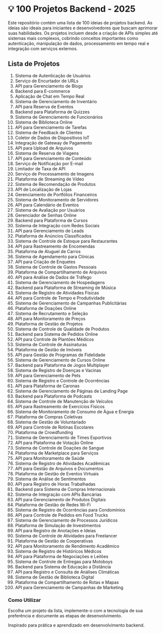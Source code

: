 # **💡 100 Projetos Backend - 2025**

Este repositório contém uma lista de 100 ideias de projetos backend. As ideias são ideais para iniciantes e desenvolvedores que buscam aprimorar suas habilidades. Os projetos incluem desde a criação de APIs simples até sistemas mais complexos, cobrindo conceitos importantes como autenticação, manipulação de dados, processamento em tempo real e integração com serviços externos.

## **Lista de Projetos**

1. Sistema de Autenticação de Usuários  
2. Serviço de Encurtador de URLs  
3. API para Gerenciamento de Blogs  
4. Backend para E-commerce  
5. Aplicação de Chat em Tempo Real  
6. Sistema de Gerenciamento de Inventário  
7. API para Reserva de Eventos  
8. Backend para Plataforma de Quizzes  
9. Sistema de Gerenciamento de Funcionários  
10. Sistema de Biblioteca Online  
11. API para Gerenciamento de Tarefas  
12. Sistema de Feedback de Clientes  
13. Coletor de Dados de Dispositivos IoT  
14. Integração de Gateway de Pagamento  
15. API para Upload de Arquivos  
16. Sistema de Reserva de Viagens  
17. API para Gerenciamento de Conteúdo  
18. Serviço de Notificação por E-mail  
19. Limitador de Taxa de API  
20. Serviço de Processamento de Imagens  
21. Plataforma de Streaming de Vídeo  
22. Sistema de Recomendação de Produtos  
23. API de Localização de Lojas  
24. Gerenciamento de Portfólios Financeiros  
25. Sistema de Monitoramento de Servidores  
26. API para Calendário de Eventos  
27. Sistema de Avaliação por Usuários  
28. Gerenciador de Senhas Online  
29. Backend para Plataforma de Cursos  
30. Sistema de Integração com Redes Sociais  
31. API para Gerenciamento de Leads  
32. Plataforma de Anúncios Classificados  
33. Sistema de Controle de Estoque para Restaurantes  
34. API para Rastreamento de Encomendas  
35. Plataforma de Aluguel de Carros  
36. Sistema de Agendamento para Clínicas  
37. API para Criação de Enquetes  
38. Sistema de Controle de Gastos Pessoais  
39. Plataforma de Compartilhamento de Arquivos  
40. API para Análise de Dados de Tráfego  
41. Sistema de Gerenciamento de Hospedagens  
42. Backend para Plataforma de Streaming de Música  
43. Sistema de Registro de Atividades Físicas  
44. API para Controle de Tempo e Produtividade  
45. Sistema de Gerenciamento de Campanhas Publicitárias  
46. Plataforma de Doações Online  
47. Sistema de Recrutamento e Seleção  
48. API para Monitoramento de Preços  
49. Plataforma de Gestão de Projetos  
50. Sistema de Controle de Qualidade de Produtos  
51. Backend para Sistema de Pedidos Online  
52. API para Controle de Plantões Médicos  
53. Sistema de Controle de Assinaturas  
54. Plataforma de Gestão de Imóveis  
55. API para Gestão de Programas de Fidelidade  
56. Sistema de Gerenciamento de Cursos Online  
57. Backend para Plataforma de Jogos Multiplayer  
58. Sistema de Registro de Doenças e Vacinas  
59. API para Gerenciamento de Pets  
60. Sistema de Registro e Controle de Ocorrências  
61. API para Plataforma de Caronas  
62. Sistema de Gerenciamento de Páginas de Landing Page  
63. Backend para Plataforma de Podcasts  
64. Sistema de Controle de Manutenção de Veículos  
65. API para Rastreamento de Exercícios Físicos  
66. Sistema de Monitoramento de Consumo de Água e Energia  
67. Plataforma de Compras Coletivas  
68. Sistema de Gestão de Voluntariado  
69. API para Controle de Rotinas Escolares  
70. Plataforma de Crowdfunding  
71. Sistema de Gerenciamento de Times Esportivos  
72. API para Plataforma de Votação Online  
73. Sistema de Controle de Doações de Sangue  
74. Plataforma de Marketplace para Serviços  
75. API para Monitoramento de Saúde  
76. Sistema de Registro de Atividades Acadêmicas  
77. API para Gestão de Arquivos e Documentos  
78. Plataforma de Gestão de Eventos Virtuais  
79. Sistema de Análise de Sentimentos  
80. API para Registro de Horas Trabalhadas  
81. Backend para Sistema de Compras Internacionais  
82. Sistema de Integração com APIs Bancárias  
83. API para Gerenciamento de Produtos Digitais  
84. Plataforma de Gestão de Redes Wi-Fi  
85. Sistema de Registro de Ocorrências para Condomínios  
86. API para Controle de Pedidos em Food Trucks  
87. Sistema de Gerenciamento de Processos Jurídicos  
88. Plataforma de Simulação de Investimentos  
89. API para Registro de Anotações e Ideias  
90. Sistema de Controle de Atividades para Freelancer  
91. Plataforma de Gestão de Cooperativas  
92. API para Monitoramento de Rendimento Acadêmico  
93. Sistema de Registro de Históricos Médicos  
94. API para Plataforma de Negociações e Leilões  
95. Sistema de Controle de Entregas para Motoboys  
96. Backend para Sistema de Educação a Distância  
97. API para Registro e Consulta de Análises Climáticas  
98. Sistema de Gestão de Biblioteca Digital  
99. Plataforma de Compartilhamento de Rotas e Mapas  
100. API para Gerenciamento de Campanhas de Marketing  


### **Como Utilizar**
Escolha um projeto da lista, implemente-o com a tecnologia de sua preferência e documente as etapas de desenvolvimento.

Inspirado para prática e aprendizado em desenvolvimento backend.
